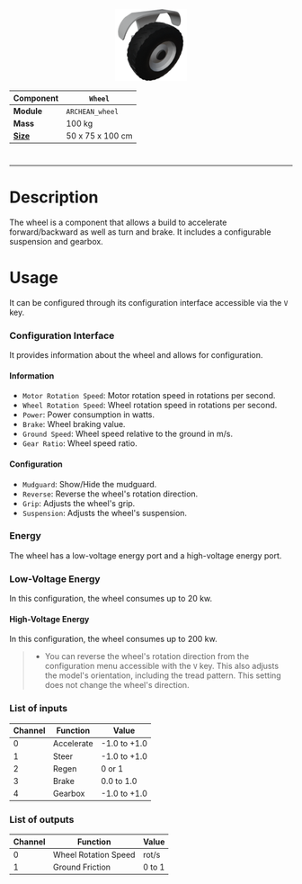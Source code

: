 <p align="center">
  <img src="Wheel.png" />
</p>

|Component|`Wheel`|
|---|---|
|**Module**|`ARCHEAN_wheel`|
|**Mass**|100 kg|
|[**Size**](# "Based on the component's occupancy in a fixed 25cm grid.")|50 x 75 x 100 cm|
#
---

# Description
The wheel is a component that allows a build to accelerate forward/backward as well as turn and brake. It includes a configurable suspension and gearbox.

# Usage
It can be configured through its configuration interface accessible via the `V` key.

### Configuration Interface
It provides information about the wheel and allows for configuration.
#### Information
- `Motor Rotation Speed`: Motor rotation speed in rotations per second.
- `Wheel Rotation Speed`: Wheel rotation speed in rotations per second.
- `Power`: Power consumption in watts.
- `Brake`: Wheel braking value.
- `Ground Speed`: Wheel speed relative to the ground in m/s.
- `Gear Ratio`: Wheel speed ratio.

#### Configuration
- `Mudguard`: Show/Hide the mudguard.
- `Reverse`: Reverse the wheel's rotation direction.
- `Grip`: Adjusts the wheel's grip.
- `Suspension`: Adjusts the wheel's suspension.

### Energy
The wheel has a low-voltage energy port and a high-voltage energy port.
### Low-Voltage Energy
In this configuration, the wheel consumes up to 20 kw.
#### High-Voltage Energy
In this configuration, the wheel consumes up to 200 kw.

> - You can reverse the wheel's rotation direction from the configuration menu accessible with the `V` key. This also adjusts the model's orientation, including the tread pattern. This setting does not change the wheel's direction.

### List of inputs
|Channel|Function|Value|
|---|---|---|
|0|Accelerate|-1.0 to +1.0|
|1|Steer|-1.0 to +1.0|
|2|Regen|0 or 1|
|3|Brake|0.0 to 1.0|
|4|Gearbox|-1.0 to +1.0|

### List of outputs
|Channel|Function|Value|
|---|---|---|
|0|Wheel Rotation Speed|rot/s|
|1|Ground Friction|0 to 1|